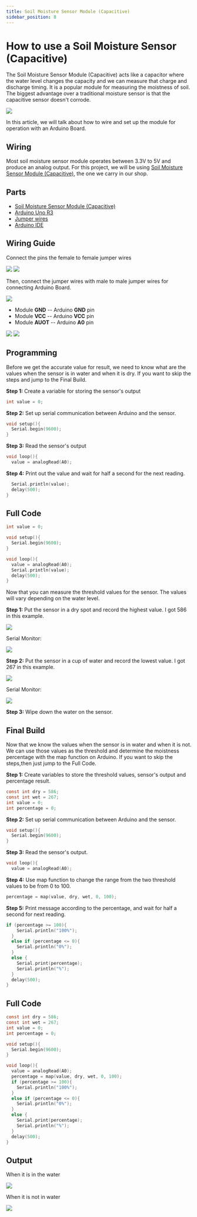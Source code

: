 ```yaml
---
title: Soil Moisture Sensor Module (Capacitive)
sidebar_position: 8
---
```


# How to use a Soil Moisture Sensor (Capacitive)

The Soil Moisture Sensor Module (Capacitive) acts like a capacitor where the water level changes the capacity and we can measure that charge and discharge timing. It is a popular module for measuring the moistness of soil. The biggest advantage over a traditional moisture sensor is that the capacitive sensor doesn't corrode.

![](/img/docs/product_guide/2639_01.png)

In this article, we will talk about how to wire and set up the module for operation with an Arduino Board. 

## Wiring 
Most soil moisture sensor module operates between 3.3V to 5V and produce an analog output. For this project, we will be using [Soil Moisture Sensor Module (Capacitive)](https://www.canadarobotix.com/products/2639), the one we carry in our shop. 

## Parts
* [Soil Moisture Sensor Module (Capacitive)](https://www.canadarobotix.com/products/2639)
* [Arduino Uno R3](https://www.canadarobotix.com/products/60)
* [Jumper wires](https://www.canadarobotix.com/products/922)
* [Arduino IDE](https://www.arduino.cc/en/software)

## Wiring Guide
Connect the pins the female to female jumper wires

![](/img/docs/product_guide/2639_01.gif)
![](/img/docs/product_guide/2639_02.png)

Then, connect the jumper wires with male to male jumper wires for connecting Arduino Board. 

![](/img/docs/product_guide/2639_03.png)

* Module **GND** -- Arduino **GND** pin 
* Module **VCC** -- Arduino **VCC** pin 
* Module **AUOT** -- Arduino **A0** pin 
 
![](/img/docs/product_guide/2639_04.png)
![](/img/docs/product_guide/2639_05.png)

## Programming 
Before we get the accurate value for result, we need to know what are the values when the sensor is in water and when it is dry. If you want to skip the steps and jump to the Final Build. 

**Step 1:** Create a variable for storing the sensor's output 

```c
int value = 0;
```

**Step 2:** Set up serial communication between Arduino and the sensor. 

```c
void setup(){
  Serial.begin(9600);
}
```

**Step 3:** Read the sensor's output 

```c
void loop(){
  value = analogRead(A0);
```

**Step 4:** Print out the value and wait for half a second for the next reading.

```c
  Serial.println(value);
  delay(500);
}
```

## Full Code

```c
int value = 0;

void setup(){
  Serial.begin(9600);
}

void loop(){
  value = analogRead(A0);
  Serial.println(value);
  delay(500);
}
```

Now that you can measure the threshold values for the sensor. The values will vary depending on the water level. 

**Step 1:** Put the sensor in a dry spot and record the highest value. I got 586 in this example.

![](/img/docs/product_guide/2639_06.png)

Serial Monitor:

![](/img/docs/product_guide/2639_07.png)

**Step 2:** Put the sensor in a cup of water and record the lowest value. I got 267 in this example. 

![](/img/docs/product_guide/2639_08.png)

Serial Monitor:

![](/img/docs/product_guide/2639_09.png)

**Step 3:** Wipe down the water on the sensor.  

## Final Build
Now that we know the values when the sensor is in water and when it is not. We can use those values as the threshold and determine the moistness percentage with the map function on Arduino. If you want to skip the steps,then just jump to the Full Code. 

**Step 1:** Create variables to store the threshold values, sensor's output and percentage result. 

```c
const int dry = 586;
const int wet = 267;
int value = 0;
int percentage = 0;
```

**Step 2:** Set up serial communication between Arduino and the sensor. 

```c
void setup(){
  Serial.begin(9600);
}
```

**Step 3:** Read the sensor's output.

```c
void loop(){
  value = analogRead(A0);
```

**Step 4:** Use map function to change the range from the two threshold values to be from 0 to 100. 

```c
percentage = map(value, dry, wet, 0, 100);
```

**Step 5:** Print message according to the percentage, and wait for half a second for next reading. 

```c
if (percentage >= 100){
    Serial.println("100%");
  }
  else if (percentage <= 0){
    Serial.println("0%");
  }
  else {
    Serial.print(percentage);
    Serial.println("%");
  }
  delay(500);
}
```

## Full Code

```c
const int dry = 586;
const int wet = 267;
int value = 0;
int percentage = 0;

void setup(){
  Serial.begin(9600);
}

void loop(){
  value = analogRead(A0);
  percentage = map(value, dry, wet, 0, 100);
  if (percentage >= 100){
    Serial.println("100%");
  }
  else if (percentage <= 0){
    Serial.println("0%");
  }
  else {
    Serial.print(percentage);
    Serial.println("%");
  }
  delay(500);
}
```

## Output
When it is in the water

![](/img/docs/product_guide/2639_10.png)

When it is not in water 

![](/img/docs/product_guide/2639_11.png)